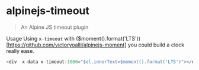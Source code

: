 # alpinejs-timeout

> An Alpine JS timeout plugin


Usage
Using `x-timeout` with ($moment().format('LTS'))[https://github.com/victoryoalli/alpinejs-moment] you could build a clock really ease.
```js
<div  x-data x-timeout:1000="$el.innerText=$moment().format('LTS')"></div>
```
